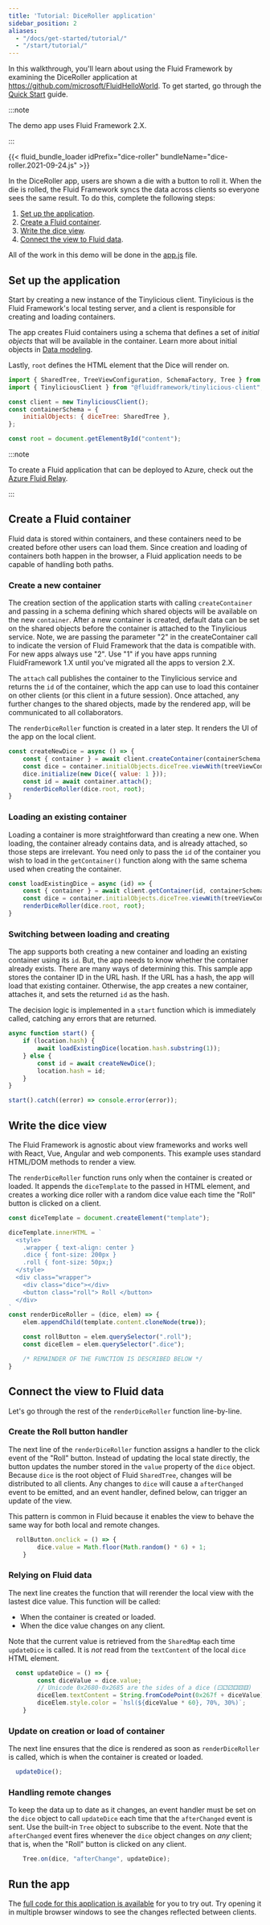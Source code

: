 ```yaml
---
title: 'Tutorial: DiceRoller application'
sidebar_position: 2
aliases:
  - "/docs/get-started/tutorial/"
  - "/start/tutorial/"
---
```


In this walkthrough, you'll learn about using the Fluid Framework by examining the DiceRoller application at <https://github.com/microsoft/FluidHelloWorld>. To get started, go through the [Quick Start](./quick-start) guide.

:::note

The demo app uses Fluid Framework 2.X.

:::


{{< fluid_bundle_loader idPrefix="dice-roller"
    bundleName="dice-roller.2021-09-24.js" >}}

In the DiceRoller app, users are shown a die with a button to roll it. When the die is rolled, the Fluid Framework syncs the data across clients so everyone sees the same result. To do this, complete the following steps:

1. [Set up the application](#set-up-the-application).
2. [Create a Fluid container](#create-a-fluid-container).
3. [Write the dice view](#write-the-dice-view).
4. [Connect the view to Fluid data](#connect-the-view-to-fluid-data).

All of the work in this demo will be done in the [app.js](https://github.com/microsoft/FluidHelloWorld/blob/main/src/app.js) file.

## Set up the application

Start by creating a new instance of the Tinylicious client. Tinylicious is the Fluid Framework's local testing server, and a client is responsible for creating and loading containers.

The app creates Fluid containers using a schema that defines a set of *initial objects* that will be available in the container. Learn more about initial objects in [Data modeling](../build/data-modeling).

Lastly, `root` defines the HTML element that the Dice will render on.

```js
import { SharedTree, TreeViewConfiguration, SchemaFactory, Tree } from "fluid-framework";
import { TinyliciousClient } from "@fluidframework/tinylicious-client";

const client = new TinyliciousClient();
const containerSchema = {
	initialObjects: { diceTree: SharedTree },
};

const root = document.getElementById("content");
```

:::note

To create a Fluid application that can be deployed to Azure, check out the [Azure Fluid Relay](../deployment/azure-frs).

:::

## Create a Fluid container

Fluid data is stored within containers, and these containers need to be created before other users can load them. Since creation and loading of containers both happen in the browser, a Fluid application needs to be capable of handling both paths.

### Create a new container

The creation section of the application starts with calling `createContainer` and passing in a schema defining which shared objects will be available on the new `container`. After a new container is created, default data can be set on the shared objects before the container is attached to the Tinylicious service. Note, we are passing the parameter "2" in the createContainer call to indicate the version of Fluid Framework that the data
is compatible with. For new apps always use "2". Use "1" if you have apps running FluidFramework 1.X until you've migrated all the apps to version 2.X.

The `attach` call publishes the container to the Tinylicious service and returns the `id` of the container, which the app can use to load this container on other clients (or this client in a future session). Once attached, any further changes to the shared objects, made by the rendered app, will be communicated to all collaborators.

The `renderDiceRoller` function is created in a later step. It renders the UI of the app on the local client.

```js
const createNewDice = async () => {
	const { container } = await client.createContainer(containerSchema, "2");
	const dice = container.initialObjects.diceTree.viewWith(treeViewConfiguration);
	dice.initialize(new Dice({ value: 1 }));
	const id = await container.attach();
	renderDiceRoller(dice.root, root);
}
```

### Loading an existing container

Loading a container is more straightforward than creating a new one. When loading, the container already contains data, and is already attached, so those steps are irrelevant. You need only to pass the `id` of the container you wish to load in the `getContainer()` function along with the same schema used when creating the container.

```js
const loadExistingDice = async (id) => {
	const { container } = await client.getContainer(id, containerSchema, "2");
	const dice = container.initialObjects.diceTree.viewWith(treeViewConfiguration);
	renderDiceRoller(dice.root, root);
}
```

### Switching between loading and creating

The app supports both creating a new container and loading an existing container using its `id`.
But, the app needs to know whether the container already exists. There are many ways of
determining this.
This sample app stores the container ID in the URL hash.
If the URL has a hash, the app will load that existing container.
Otherwise, the app creates a new container, attaches it, and sets the returned `id` as the hash.

The decision logic is implemented in a `start` function which is immediately called, catching any errors that are returned.

```js
async function start() {
	if (location.hash) {
		await loadExistingDice(location.hash.substring(1));
	} else {
		const id = await createNewDice();
		location.hash = id;
	}
}

start().catch((error) => console.error(error));
```

## Write the dice view

The Fluid Framework is agnostic about view frameworks and works well with React, Vue, Angular and web components.
This example uses standard HTML/DOM methods to render a view.

The `renderDiceRoller` function runs only when the container is created or loaded. It appends the `diceTemplate` to the passed in HTML element, and creates a working dice roller with a random dice value each time the "Roll" button is clicked on a client.


```js
const diceTemplate = document.createElement("template");

diceTemplate.innerHTML = `
  <style>
    .wrapper { text-align: center }
    .dice { font-size: 200px }
    .roll { font-size: 50px;}
  </style>
  <div class="wrapper">
    <div class="dice"></div>
    <button class="roll"> Roll </button>
  </div>
`
const renderDiceRoller = (dice, elem) => {
	elem.appendChild(template.content.cloneNode(true));

	const rollButton = elem.querySelector(".roll");
	const diceElem = elem.querySelector(".dice");

    /* REMAINDER OF THE FUNCTION IS DESCRIBED BELOW */
}
```

## Connect the view to Fluid data

Let's go through the rest of the `renderDiceRoller` function line-by-line.

### Create the Roll button handler

The next line of the `renderDiceRoller` function assigns a handler to the click event of the "Roll" button. Instead of updating the local state directly, the button updates the number stored in the `value` property of the  `dice` object. Because `dice` is the root object of Fluid `SharedTree`, changes will be distributed to all clients. Any changes to `dice` will cause a `afterChanged` event to be emitted, and an event handler, defined below, can trigger an update of the view.

This pattern is common in Fluid because it enables the view to behave the same way for both local and remote changes.

```js
  rollButton.onclick = () => {
		dice.value = Math.floor(Math.random() * 6) + 1;
	}
```

### Relying on Fluid data

The next line creates the function that will rerender the local view with the lastest dice value. This function will be called:

-   When the container is created or loaded.
-   When the dice value changes on any client.

Note that the current value is retrieved from the `SharedMap` each time `updateDice` is called. It is *not* read from the `textContent` of the local `dice` HTML element.

```js
  const updateDice = () => {
		const diceValue = dice.value;
		// Unicode 0x2680-0x2685 are the sides of a dice (⚀⚁⚂⚃⚄⚅)
		diceElem.textContent = String.fromCodePoint(0x267f + diceValue);
		diceElem.style.color = `hsl(${diceValue * 60}, 70%, 30%)`;
	}
```

### Update on creation or load of container

The next line ensures that the dice is rendered as soon as `renderDiceRoller` is called, which is when the container is created or loaded.

```js
  updateDice();
```

### Handling remote changes

To keep the data up to date as it changes, an event handler must be set on the `dice` object to call `updateDice` each time that the `afterChanged` event is sent. Use the built-in `Tree` object to subscribe to the event. Note that the `afterChanged` event fires whenever the `dice` object changes on *any* client; that is, when the "Roll" button is clicked on any client.

```js
    Tree.on(dice, "afterChange", updateDice);
```

## Run the app

The [full code for this application is available](https://github.com/microsoft/FluidHelloWorld) for you to try out. Try opening it in multiple browser windows to see the changes reflected between clients.
